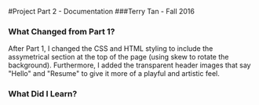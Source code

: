 #Project Part 2 - Documentation
###Terry Tan - Fall 2016
### What Changed from Part 1?
After Part 1, I changed the CSS and HTML styling to include the assymetrical section at the top of the page (using skew to rotate the background).
Furthermore, I added the transparent header images that say "Hello" and "Resume" to give it more of a playful and artistic feel.


### What Did I Learn?
